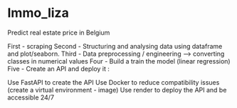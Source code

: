 # Immo_liza
Predict real estate price in Belgium

First - scraping Second - Structuring and analysing data using dataframe and plot/seaborn. Third - Data preprocessing / engineering --> converting classes in numerical values Four - Build a train the model (linear regression) Five - Create an API and deploy it :

Use FastAPI to create the API
Use Docker to reduce compatibility issues (create a virtual environment - image)
Use render to deploy the API and be accessible 24/7
